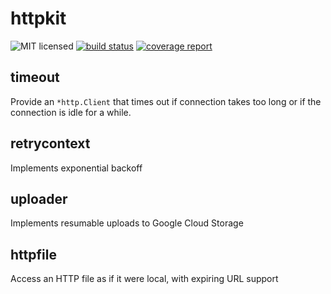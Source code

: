 # httpkit

![MIT licensed](https://img.shields.io/badge/license-MIT-blue.svg)
[![build status](https://git.itch.ovh/itchio/httpkit/badges/master/build.svg)](https://git.itch.ovh/itchio/httpkit/commits/master)
[![coverage report](https://git.itch.ovh/itchio/httpkit/badges/master/coverage.svg)](https://git.itch.ovh/itchio/httpkit/commits/master)

## timeout

Provide an `*http.Client` that times out if connection takes too long or
if the connection is idle for a while.

## retrycontext

Implements exponential backoff

## uploader

Implements resumable uploads to Google Cloud Storage

## httpfile

Access an HTTP file as if it were local, with expiring URL support
